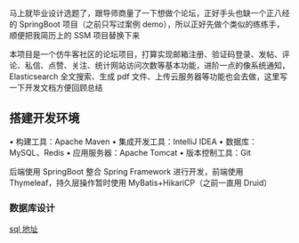 
马上就毕业设计选题了，跟导师商量了一下想做个论坛，正好手头也缺一个正八经的 SpringBoot 项目（之前只写过案例 demo），所以正好先做个类似的练练手，顺便把我简历上的 SSM 项目替换下来

本项目是一个仿牛客社区的论坛项目，打算实现邮箱注册、验证码登录、发帖、评论、私信、点赞、关注、统计网站访问次数等基本功能，进阶一点的像系统通知，Elasticsearch 全文搜索、生成 pdf 文件、上传云服务器等功能也会去做，这里写一下开发文档方便回顾总结

## 搭建开发环境

• 构建工具：Apache Maven
• 集成开发工具：IntelliJ IDEA
• 数据库：MySQL、Redis
• 应用服务器：Apache Tomcat
• 版本控制工具：Git

后端使用 SpringBoot 整合 Spring Framework 进行开发，前端使用 Thymeleaf，持久层操作暂时使用 MyBatis+HikariCP（之前一直用 Druid）

### 数据库设计

[sql 地址](https://github.com/huaxin0304/Code-Community/tree/master/sql)
